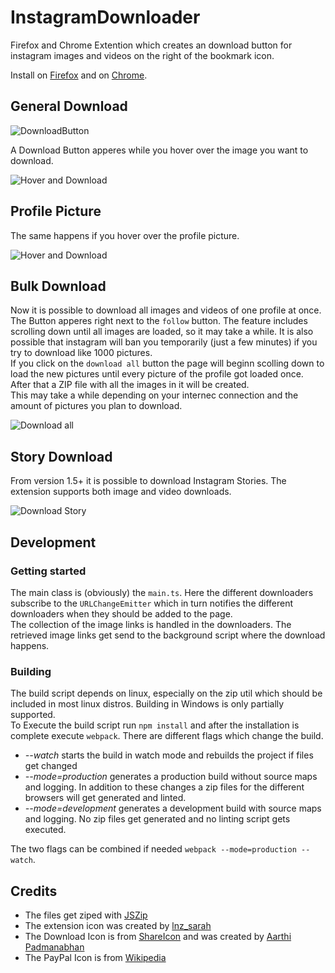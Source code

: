 # InstagramDownloader

Firefox and Chrome Extention which creates an download button for instagram images and videos on the right of the bookmark icon.  


Install on [Firefox](https://addons.mozilla.org/en-GB/firefox/addon/instagram_download/)
and on [Chrome](https://chrome.google.com/webstore/detail/instagram-downloader/cpgaheeihidjmolbakklolchdplenjai). 

[comment]: <> (## Stolen Code)
[comment]: <> (There are multiple extensions which used my code without giving me credit or obeying the licence. If you want to report them go ahead and do so.  )
[comment]: <> ([No. 3]&#40;https://chrome.google.com/webstore/detail/fastsave-for-instagram/fdedigfpeejoaoicpppjcpicekleaedb?hl=de&#41;.)

## General Download

![DownloadButton](https://i.imgur.com/IG7Im8F.jpg)

A Download Button apperes while you hover over the image you want to download.

![Hover and Download](https://i.imgur.com/ZFA6ct0.jpg)

## Profile Picture

The same happens if you hover over the profile picture.

![Hover and Download](https://i.imgur.com/axnMJgD.png)

## Bulk Download

Now it is possible to download all images and videos of one profile at once. The Button apperes right next to the `follow` button.  The feature includes scrolling down until all images are loaded, so it may take a while. It is also possible that instagram will ban you temporarily (just a few minutes) if you try to download like 1000 pictures.  
If you click on the `download all` button the page will beginn scolling down to load the new pictures until every picture of the profile got loaded once. After that a ZIP file with all the images in it will be created.  
This may take a while depending on your internec connection and the amount of pictures you plan to download.

![Download all](https://i.imgur.com/8DFcGVp.png)

## Story Download

From version 1.5+ it is possible to download Instagram Stories. The extension supports both image and video downloads.

![Download Story](https://i.imgur.com/Hy3qJod.png)

## Development

### Getting started 

The main class is (obviously) the `main.ts`. Here the different downloaders subscribe to the `URLChangeEmitter` which in turn notifies the different downloaders when they should be added to the page.  
The collection of the image links is  handled in the downloaders. The retrieved image links get send to the background script where the download happens.  

### Building

The build script depends on linux, especially on the zip util which should be included in most linux distros. Building in Windows is only partially supported.  
To Execute the build script run `npm install` and after the installation is complete execute `webpack`. There are different flags which change the build.

+ *--watch* starts the build in watch mode and rebuilds the project if files get changed
+ *--mode=production* generates a production build without source maps and logging. In addition to these changes a zip files for the different browsers will get generated and linted.
+ *--mode=development* generates a development build with source maps and logging. No zip files get generated and no linting script gets executed.

The two flags can be combined if needed `webpack --mode=production --watch`.

## Credits

+ The files get ziped with [JSZip](https://github.com/Stuk/jszip)
+ The extension icon was created by [lnz_sarah](https://www.instagram.com/lnz_sarah/)
+ The Download Icon is from [ShareIcon](https://www.shareicon.net/instagram-social-media-icons-880117) and was created by [Aarthi Padmanabhan](https://www.shareicon.net/author/aarthi-padmanabhan)
+ The PayPal Icon is from [Wikipedia](https://wikipedia.org)

